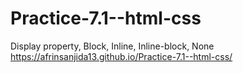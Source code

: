 # Practice-7.1--html-css
Display property, Block, Inline, Inline-block, None
https://afrinsanjida13.github.io/Practice-7.1--html-css/

